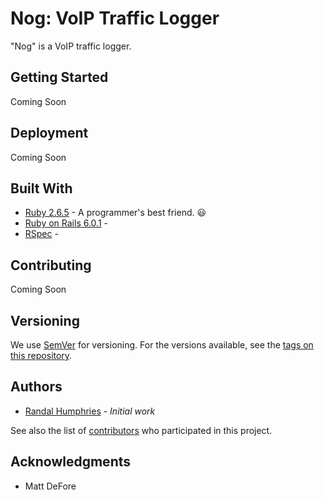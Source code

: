 # Nog: VoIP Traffic Logger

"Nog" is a VoIP traffic logger.

## Getting Started

Coming Soon

## Deployment

Coming Soon

## Built With

* [Ruby 2.6.5](https://www.ruby-lang.org/en/downloads/) - A programmer's best friend. :smiley:
* [Ruby on Rails 6.0.1](https://rubyonrails.org/) - 
* [RSpec](https://rspec.info/) - 

## Contributing

Coming Soon

## Versioning

We use [SemVer](http://semver.org/) for versioning. For the versions available, see the [tags on this repository](https://github.com/your/project/tags). 

## Authors

* [Randal Humphries](https://github.com/randalhumphries) - *Initial work*

See also the list of [contributors](https://github.com/your/project/contributors) who participated in this project.

## Acknowledgments

* Matt DeFore